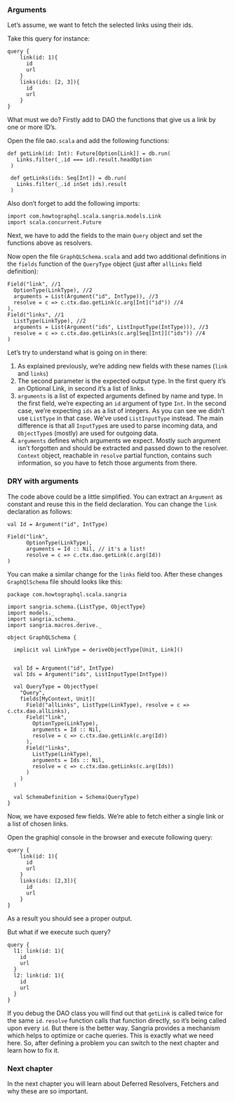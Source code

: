 ### Arguments

Let’s assume, we want to fetch the selected links using their ids.

Take this query for instance:

    query {
        link(id: 1){
          id
          url
        }
        links(ids: [2, 3]){
          id
          url
        }
    }

What must we do? Firstly add to DAO the functions that give us a link by one or more ID’s.

Open the file `DAO.scala` and add the following functions:

    def getLink(id: Int): Future[Option[Link]] = db.run(
       Links.filter(_.id === id).result.headOption
     )

     def getLinks(ids: Seq[Int]) = db.run(
       Links.filter(_.id inSet ids).result
     )

Also don’t forget to add the following imports:

    import com.howtographql.scala.sangria.models.Link
    import scala.concurrent.Future

Next, we have to add the fields to the main `Query` object and set the functions above as resolvers.

Now open the file `GraphQLSchema.scala` and add two additional definitions in the `fields` function of the `QueryType` object (just after `allLinks` field definition):

    Field("link", //1
      OptionType(LinkType), //2
      arguments = List(Argument("id", IntType)), //3
      resolve = c => c.ctx.dao.getLink(c.arg[Int]("id")) //4
    ),
    Field("links", //1
      ListType(LinkType), //2
      arguments = List(Argument("ids", ListInputType(IntType))), //3
      resolve = c => c.ctx.dao.getLinks(c.arg[Seq[Int]]("ids")) //4
    )

Let’s try to understand what is going on in there:

1.  As explained previously, we’re adding new fields with these names (`link` and `links`)
2.  The second parameter is the expected output type. In the first query it’s an Optional Link, in second it’s a list of links.
3.  `arguments` is a list of expected arguments defined by name and type. In the first field, we’re expecting an `id` argument of type `Int`. In the second case, we’re expecting `ids` as a list of integers. As you can see we didn’t use `ListType` in that case. We’ve used `ListInputType` instead. The main difference is that all `InputType`s are used to parse incoming data, and `ObjectType`s (mostly) are used for outgoing data.
4.  `arguments` defines which arguments we expect. Mostly such argument isn’t forgotten and should be extracted and passed down to the resolver. `Context` object, reachable in `resolve` partial function, contains such information, so you have to fetch those arguments from there.

### DRY with arguments

The code above could be a little simplified. You can extract an `Argument` as constant and reuse this in the field declaration. You can change the `link` declaration as follows:

    val Id = Argument("id", IntType)

    Field("link",
          OptionType(LinkType),
          arguments = Id :: Nil, // it's a list!
          resolve = c => c.ctx.dao.getLink(c.arg(Id))
    )

You can make a similar change for the `links` field too. After these changes `GraphQlSchema` file should looks like this:

    package com.howtographql.scala.sangria

    import sangria.schema.{ListType, ObjectType}
    import models._
    import sangria.schema._
    import sangria.macros.derive._

    object GraphQLSchema {

      implicit val LinkType = deriveObjectType[Unit, Link]()


      val Id = Argument("id", IntType)
      val Ids = Argument("ids", ListInputType(IntType))

      val QueryType = ObjectType(
        "Query",
        fields[MyContext, Unit](
          Field("allLinks", ListType(LinkType), resolve = c => c.ctx.dao.allLinks),
          Field("link",
            OptionType(LinkType),
            arguments = Id :: Nil,
            resolve = c => c.ctx.dao.getLink(c.arg(Id))
          ),
          Field("links",
            ListType(LinkType),
            arguments = Ids :: Nil,
            resolve = c => c.ctx.dao.getLinks(c.arg(Ids))
          )
        )
      )

      val SchemaDefinition = Schema(QueryType)
    }

Now, we have exposed few fields. We’re able to fetch either a single link or a list of chosen links.

Open the graphiql console in the browser and execute following query:

    query {
        link(id: 1){
          id
          url
        }
        links(ids: [2,3]){
          id
          url
        }
    }

As a result you should see a proper output.

But what if we execute such query?

    query {
      l1: link(id: 1){
        id
        url
      }
      l2: link(id: 1){
        id
        url
      }
    }

If you debug the DAO class you will find out that `getLink` is called twice for the same `id`. `resolve` function calls that function directly, so it’s being called upon every `id`. But there is the better way. Sangria provides a mechanism which helps to optimize or cache queries. This is exactly what we need here. So, after defining a problem you can switch to the next chapter and learn how to fix it.

### Next chapter

In the next chapter you will learn about Deferred Resolvers, Fetchers and why these are so important.
